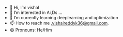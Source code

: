 - 👋 Hi, I’m vishal
- 👀 I’m interested in Ai,Ds ...
- 🌱 I’m currently learning deeplearning and optimization
- 📫 How to reach me .vishalreddyk36@gmail.com.
- 😄 Pronouns: He/Him

<!---
vishal36-pop/vishal36-pop is a ✨ special ✨ repository because its `README.md` (this file) appears on your GitHub profile.
You can click the Preview link to take a look at your changes.
--->
